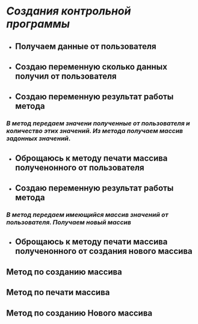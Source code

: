 #  ***Создания контрольной программы*** #
- ## Получаем данные от пользователя ##
- ## Создаю переменную сколько данных получил от пользователя ##
- ## Создаю переменную результат работы метода ##
### *В метод передаем значени полученные от пользователя и количество этих значений. Из метода получаем массив задонных значений*. ###
- ## Оброщаюсь к методу печати массива полученонного от пользователя ##
- ## Создаю переменную результат работы метода ##
### *В метод передаем имеющийся массив значений от пользователя. Получаем новый массив* ###
- ## Оброщаюсь к методу печати массива полученонного от создания нового массива ##

## **Метод по созданию массива** ## 
## **Метод по печати массива** ##
## **Метод по созданию Нового массива** ##